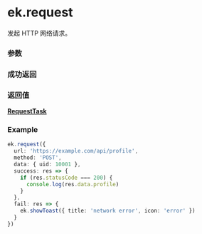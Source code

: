 # ek.request

发起 HTTP 网络请求。

### 参数

<Props :data="props" options />

### 成功返回

<Results :data="results" />

### 返回值

**[RequestTask](./RequestTask.md)**

### Example

```ts
ek.request({
  url: 'https://example.com/api/profile',
  method: 'POST',
  data: { uid: 10001 },
  success: res => {
    if (res.statusCode === 200) {
      console.log(res.data.profile)
    }
  },
  fail: res => {
    ek.showToast({ title: 'network error', icon: 'error' })
  }
})
```

<script setup>
const props = [
    {
        name: "url", 
        type: "string",
        default: "",
        required: true, 
        desc: "服务器接口地址"
    },
    {
        name: "data", 
        type: "string | Object | ArrayBuffer",
        default: "",
        required: false, 
        desc: "请求的参数"
    },
    {
        name: "header", 
        type: "Object",
        default: "",
        required: false, 
        desc: "设置请求的 header，content-type 默认为 application/json"
    },
    {
        name: "timeout", 
        type: "number",
        default: "60000",
        required: false, 
        desc: "超时时间，单位为毫秒"
    },
    {
        name: "method", 
        type: "string",
        default: "GET",
        required: false, 
        desc: "HTTP 请求方法",
        values: [
          { value: "OPTIONS", desc: "HTTP 请求 OPTIONS" },
          { value: "GET", desc: "HTTP 请求 GET" },
          { value: "HEAD", desc: "HTTP 请求 HEAD" },
          { value: "POST", desc: "HTTP 请求 POST" },
          { value: "PUT", desc: "HTTP 请求 PUT" },
          { value: "DELETE", desc: "HTTP 请求 DELETE" },
          { value: "TRACE", desc: "HTTP 请求 TRACE" },
          { value: "CONNECT", desc: "HTTP 请求 CONNECT" },
        ]
    },
    {
        name: "dataType", 
        type: "string",
        default: "json",
        required: false, 
        desc: "返回的数据格式",
        values: [
          { value: "json", desc: "返回的数据为 JSON，返回后会对返回的数据进行一次 JSON.parse" },
          { value: "其他", desc: "不对返回的内容进行 JSON.parse" },
        ]
    },
    {
        name: "responseType", 
        type: "string",
        default: "text",
        required: false, 
        desc: "响应的数据类型",
        values: [
          { value: "text", desc: "响应的数据为文本" },
          { value: "arraybuffer", desc: "响应的数据为 ArrayBuffer" },
        ]
    },
]

const results = [
  {
    name: 'data',
    type: 'string | Object | ArrayBuffer',
    desc: "服务器返回的数据"
  },
  {
    name: 'statusCode',
    type: 'number',
    desc: "服务器返回的 HTTP 状态码"
  },
  {
    name: 'header',
    type: 'Object',
    desc: "服务器返回的 HTTP Response Header"
  },
  {
    name: 'cookies',
    type: 'string[]',
    desc: "服务器返回的 cookies，格式为字符串数组"
  },
]
</script>
